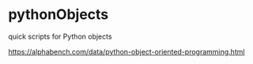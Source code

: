 # pythonObjects
quick scripts for Python objects

https://alphabench.com/data/python-object-oriented-programming.html